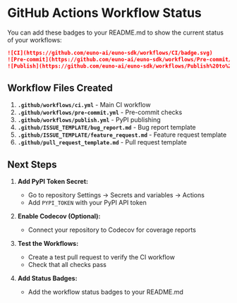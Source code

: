 # GitHub Actions Workflow Status

You can add these badges to your README.md to show the current status of your workflows:

```markdown
![CI](https://github.com/euno-ai/euno-sdk/workflows/CI/badge.svg)
![Pre-commit](https://github.com/euno-ai/euno-sdk/workflows/Pre-commit/badge.svg)
![Publish](https://github.com/euno-ai/euno-sdk/workflows/Publish%20to%20PyPI/badge.svg)
```

## Workflow Files Created

1. **`.github/workflows/ci.yml`** - Main CI workflow
2. **`.github/workflows/pre-commit.yml`** - Pre-commit checks
3. **`.github/workflows/publish.yml`** - PyPI publishing
4. **`.github/ISSUE_TEMPLATE/bug_report.md`** - Bug report template
5. **`.github/ISSUE_TEMPLATE/feature_request.md`** - Feature request template
6. **`.github/pull_request_template.md`** - Pull request template

## Next Steps

1. **Add PyPI Token Secret:**
   - Go to repository Settings → Secrets and variables → Actions
   - Add `PYPI_TOKEN` with your PyPI API token

2. **Enable Codecov (Optional):**
   - Connect your repository to Codecov for coverage reports

3. **Test the Workflows:**
   - Create a test pull request to verify the CI workflow
   - Check that all checks pass

4. **Add Status Badges:**
   - Add the workflow status badges to your README.md
